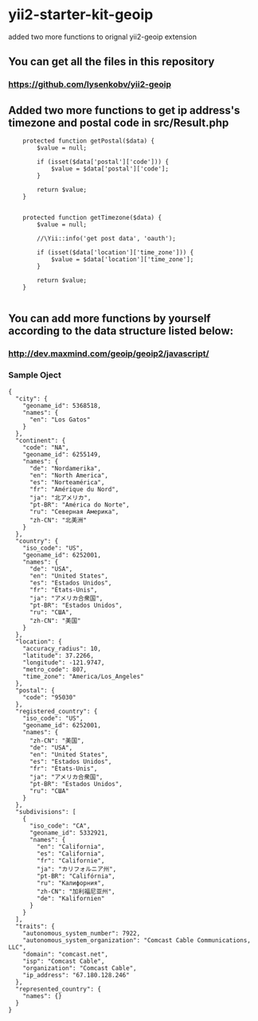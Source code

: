 # yii2-starter-kit-geoip
added two more functions to orignal yii2-geoip extension

## You can get all the files in this repository
### https://github.com/lysenkobv/yii2-geoip


## Added two more functions to get ip address's timezone and postal code in src/Result.php

```
    protected function getPostal($data) {
        $value = null;

        if (isset($data['postal']['code'])) {
            $value = $data['postal']['code'];
        }

        return $value;
    }


    protected function getTimezone($data) {
        $value = null;
        
        //\Yii::info('get post data', 'oauth');

        if (isset($data['location']['time_zone'])) {
            $value = $data['location']['time_zone'];
        }

        return $value;
    }


```

## You can add more functions by yourself according to the data structure listed below:

### http://dev.maxmind.com/geoip/geoip2/javascript/

### Sample Oject
```
{
  "city": {
    "geoname_id": 5368518,
    "names": {
      "en": "Los Gatos"
    }
  },
  "continent": {
    "code": "NA",
    "geoname_id": 6255149,
    "names": {
      "de": "Nordamerika",
      "en": "North America",
      "es": "Norteamérica",
      "fr": "Amérique du Nord",
      "ja": "北アメリカ",
      "pt-BR": "América do Norte",
      "ru": "Северная Америка",
      "zh-CN": "北美洲"
    }
  },
  "country": {
    "iso_code": "US",
    "geoname_id": 6252001,
    "names": {
      "de": "USA",
      "en": "United States",
      "es": "Estados Unidos",
      "fr": "États-Unis",
      "ja": "アメリカ合衆国",
      "pt-BR": "Estados Unidos",
      "ru": "США",
      "zh-CN": "美国"
    }
  },
  "location": {
    "accuracy_radius": 10,
    "latitude": 37.2266,
    "longitude": -121.9747,
    "metro_code": 807,
    "time_zone": "America/Los_Angeles"
  },
  "postal": {
    "code": "95030"
  },
  "registered_country": {
    "iso_code": "US",
    "geoname_id": 6252001,
    "names": {
      "zh-CN": "美国",
      "de": "USA",
      "en": "United States",
      "es": "Estados Unidos",
      "fr": "États-Unis",
      "ja": "アメリカ合衆国",
      "pt-BR": "Estados Unidos",
      "ru": "США"
    }
  },
  "subdivisions": [
    {
      "iso_code": "CA",
      "geoname_id": 5332921,
      "names": {
        "en": "California",
        "es": "California",
        "fr": "Californie",
        "ja": "カリフォルニア州",
        "pt-BR": "Califórnia",
        "ru": "Калифорния",
        "zh-CN": "加利福尼亚州",
        "de": "Kalifornien"
      }
    }
  ],
  "traits": {
    "autonomous_system_number": 7922,
    "autonomous_system_organization": "Comcast Cable Communications, LLC",
    "domain": "comcast.net",
    "isp": "Comcast Cable",
    "organization": "Comcast Cable",
    "ip_address": "67.180.128.246"
  },
  "represented_country": {
    "names": {}
  }
}
```

